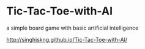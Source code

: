 # Tic-Tac-Toe-with-AI
a simple board game with basic artificial intelligence

http://singhiskng.github.io/Tic-Tac-Toe-with-AI/
